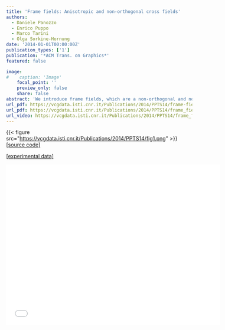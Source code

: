 ```yaml
---
title: 'Frame fields: Anisotropic and non-orthogonal cross fields'
authors:
  - Daniele Panozzo
  - Enrico Puppo
  - Marco Tarini
  - Olga Sorkine-Hornung
date: '2014-01-01T00:00:00Z'
publication_types: ['1']
publication: '*ACM Trans. on Graphics*'
featured: false

image:
#    caption: 'Image'
    focal_point: ''
    preview_only: false
    share: false
abstract: 'We introduce frame fields, which are a non-orthogonal and non-unit-length generalization of cross fields. Frame fields represent smoothly varying linear transformations on tangent spaces of a surface. We propose an algorithm to create discrete, dense frame fields that satisfy a sparse set of constraints. By computing a surface deformation that warps a frame field into a cross field, we generalize existing quadrangulation algorithms to generate anisotropic and non-uniform quad meshes whose elements shapes match the frame field. With this, our framework enables users to control not only the alignment but also the density and anisotropy of the elements'' distribution, resulting in high-quality adaptive quad meshing.   [source code]  [experimental data]'
url_pdf: https://vcgdata.isti.cnr.it/Publications/2014/PPTS14/frame-fields.pdf
url_pdf: https://vcgdata.isti.cnr.it/Publications/2014/PPTS14/frame_fields_additional.pdf
url_video: https://vcgdata.isti.cnr.it/Publications/2014/PPTS14/frame_fields.mp4
---
```

{{< figure src="https://vcgdata.isti.cnr.it/Publications/2014/PPTS14/fig1.png" >}}
[[source code]](https://vcgdata.isti.cnr.it/Publicstions/2014/PPTS14/source-code.zip)

[[experimental data]](https://vcgdata.isti.cnr.it/Publicstions/2014/PPTS14/experimental-data.zip)

<iframe width="580" height="435" src="//player.vimeo.com/video/114245005?title=0&amp;byline=0&amp;portrait=0" width="640" height="360" frameborder="0" frameborder="0" allowfullscreen>

